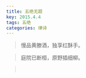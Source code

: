 ```yaml
---
title: 五绝无题
key: 2015.4.4
tags: 五绝
categories: 律诗
---
```


<blockquote class="blockquote-center">慢品黄滕酒，独享红酥手。
</blockquote>
<blockquote class="blockquote-center">庭院已断桓，原野插细柳。
</blockquote>
<blockquote class="blockquote-center"></br>
</blockquote>
